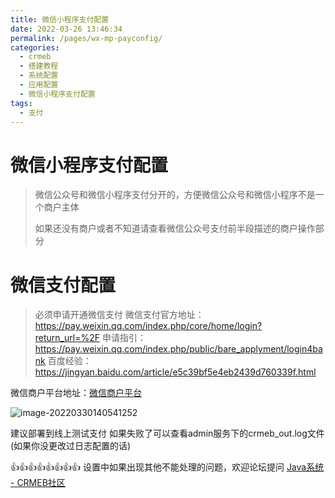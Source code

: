```yaml
---
title: 微信小程序支付配置
date: 2022-03-26 13:46:34
permalink: /pages/wx-mp-payconfig/
categories:
  - crmeb
  - 搭建教程
  - 系统配置
  - 应用配置
  - 微信小程序支付配置
tags:
  - 支付
---
```

# **微信小程序支付配置**

> 微信公众号和微信小程序支付分开的，方便微信公众号和微信小程序不是一个商户主体
>
> 如果还没有商户或者不知道请查看微信公众号支付前半段描述的商户操作部分

# 微信支付配置

> 必须申请开通微信支付
> 微信支付官方地址：https://pay.weixin.qq.com/index.php/core/home/login?return_url=%2F
> 申请指引：https://pay.weixin.qq.com/index.php/public/bare_applyment/login4bank
> 百度经验：https://jingyan.baidu.com/article/e5c39bf5e4eb2439d760339f.html

微信商户平台地址：[微信商户平台](https://pay.weixin.qq.com)

![image-20220330140541252](https://cdn.jsdelivr.net/gh/xbdazz/mypic/img/202203301405285.png)

建议部署到线上测试支付 如果失败了可以查看admin服务下的crmeb_out.log文件(如果你没更改过日志配置的话)

👍👍👍👍👍👍👍👍 设置中如果出现其他不能处理的问题，欢迎论坛提问 [Java系统 - CRMEB社区](https://q.crmeb.com/?categoryId=122&sequence=0)
